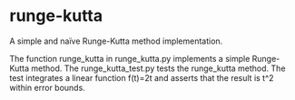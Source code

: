 # runge-kutta
A simple and naïve Runge-Kutta method implementation.

The function runge_kutta in runge_kutta.py implements a simple Runge-Kutta method.
The runge_kutta_test.py tests the runge_kutta method. 
The test integrates a linear function f(t)=2t and asserts that the result is t^2 within error bounds. 
